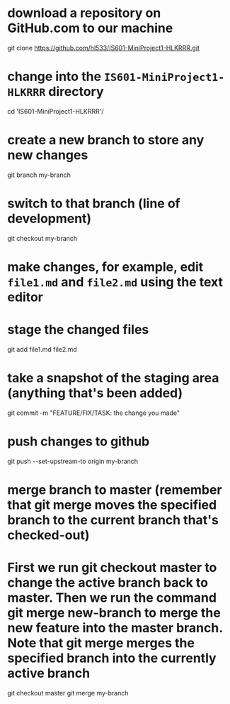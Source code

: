 # download a repository on GitHub.com to our machine
git clone https://github.com/hl533/IS601-MiniProject1-HLKRRR.git

# change into the `IS601-MiniProject1-HLKRRR` directory
cd 'IS601-MiniProject1-HLKRRR'/

# create a new branch to store any new changes
git branch my-branch

# switch to that branch (line of development)
git checkout my-branch

# make changes, for example, edit `file1.md` and `file2.md` using the text editor

# stage the changed files
git add file1.md file2.md

# take a snapshot of the staging area (anything that's been added)
git commit -m "FEATURE/FIX/TASK: the change you made"

# push changes to github
git push --set-upstream-to origin my-branch

# merge branch to master (remember that git merge moves the specified branch to the current branch that's checked-out)
# First we run git checkout master to change the active branch back to master. Then we run the command git merge new-branch to merge the new feature into the master branch. Note that git merge merges the specified branch into the currently active branch
git checkout master
git merge my-branch
